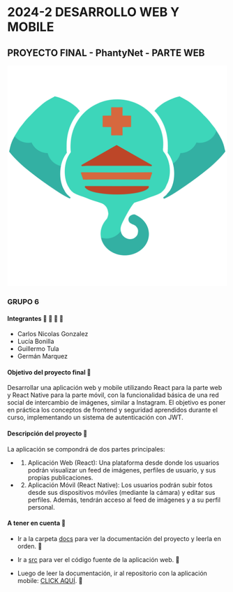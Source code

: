 # 2024-2 DESARROLLO WEB Y MOBILE

## PROYECTO FINAL - PhantyNet - PARTE WEB

![Logo de PhantyNet](./docs/images/logo.png)

### GRUPO 6

#### Integrantes :running: :running: :running: :running:

- Carlos Nicolas Gonzalez
- Lucía Bonilla
- Guillermo Tula
- Germán Marquez

#### Objetivo del proyecto final :dart:

Desarrollar una aplicación web y mobile utilizando React para la parte web y React Native para la parte móvil, con la funcionalidad básica de una red social de intercambio de imágenes, similar a Instagram. El objetivo es poner en práctica los conceptos de frontend y seguridad aprendidos durante el curso, implementando un sistema de autenticación con JWT.

#### Descripción del proyecto :iphone:

La aplicación se compondrá de dos partes principales:
- 1. Aplicación Web (React): Una plataforma desde donde los usuarios podrán visualizar un feed de imágenes, perfiles de usuario, y sus propias publicaciones.
- 2. Aplicación Móvil (React Native): Los usuarios podrán subir fotos desde sus dispositivos móviles (mediante la cámara) y editar sus perfiles. Además, tendrán acceso al feed de imágenes y a su perfil personal.

#### A tener en cuenta :eyes:

- Ir a la carpeta [docs](docs) para ver la documentación del proyecto y leerla en orden. :eyes:

- Ir a [src](src) para ver el código fuente de la aplicación web. :eyes:

- Luego de leer la documentación, ir al repositorio con la aplicación mobile: [CLICK AQUÍ](https://github.com/LuciaBonilla/2024_2_DWYM_Grupo6_Obligatorio_ReactNative.git). :iphone: